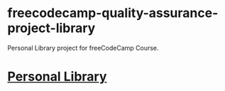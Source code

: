# freecodecamp-quality-assurance-project-library
Personal Library project for freeCodeCamp Course.

# [Personal Library](https://www.freecodecamp.org/learn/quality-assurance/quality-assurance-projects/personal-library)